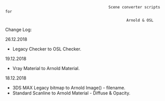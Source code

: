                           
                          
                                                  Scene converter scripts for
                                                           
                                                          Arnold & OSL
                                                          

Change Log:

26.12.2018

- Legacy Checker to OSL Checker.

19.12.2018

- Vray Material to Arnold Material.

18.12.2018

- 3DS MAX Legacy bitmap to Arnold Image() - filename.
- Standard Scanline to Arnold Material - Diffuse & Opacity.

